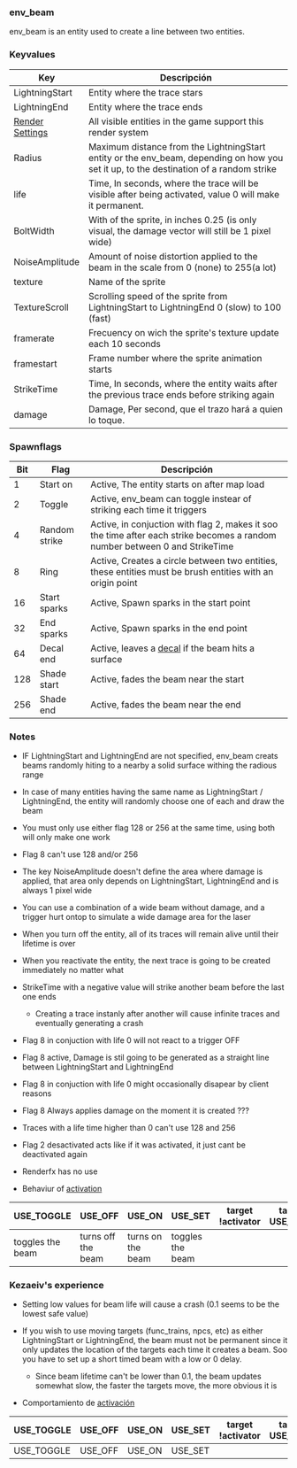### env_beam

env_beam is an entity used to create a line between two entities.

### Keyvalues

| Key | Descripción |
|-----|-------------|
| LightningStart | Entity where the trace stars 
| LightningEnd | Entity where the trace ends
| [Render Settings](render_settings_english.md) | All visible entities in the game support this render system
| Radius | Maximum distance from the LightningStart entity or the env_beam, depending on how you set it up, to the destination of a random strike
| life | Time, In seconds, where the trace will be visible after being activated, value 0 will make it permanent.
| BoltWidth | With of the sprite, in inches 0.25 (is only visual, the damage vector will still be 1 pixel wide)
| NoiseAmplitude | Amount of noise distortion applied to the beam in the scale from 0 (none) to 255(a lot)
| texture | Name of the sprite
| TextureScroll | Scrolling speed of the sprite from LightningStart to LightningEnd 0 (slow) to 100 (fast)
| framerate | Frecuency on wich the sprite's texture update each 10 seconds
| framestart | Frame number where the sprite animation starts
| StrikeTime | Time, In seconds, where the entity waits after the previous trace ends before striking again
| damage | Damage, Per second, que el trazo hará a quien lo toque.

### Spawnflags

| Bit | Flag | Descripción |
|-----|------|-------------|
| 1 | Start on | Active, The entity starts on after map load
| 2 | Toggle | Active, env_beam can toggle instear of striking each time it triggers
| 4 | Random strike | Active, in conjuction with flag 2, makes it soo the time after each strike becomes a random number between 0 and StrikeTime
| 8 | Ring | Active, Creates a circle between two entities, these entities must be brush entities with an origin point
| 16 | Start sparks | Active, Spawn sparks in the start point 
| 32 | End sparks | Active, Spawn sparks in the end point
| 64 | Decal end | Active, leaves a [decal](decals_english.md) if the beam hits a surface
| 128 | Shade start | Active, fades the beam near the start
| 256 | Shade end | Active, fades the beam near the end

### Notes 

- IF LightningStart and LightningEnd are not specified, env_beam creats beams randomly hiting to a nearby a solid surface withing the radious range

- In case of many entities having the same name as LightningStart / LightningEnd, the entity will randomly choose one of each and draw the beam

- You must only use either flag 128 or 256 at the same time, using both will only make one work

- Flag 8 can't use 128 and/or 256

- The key NoiseAmplitude doesn't define the area where damage is applied, that area only depends on LightningStart, LightningEnd and is always 1 pixel wide

- You can use a combination of a wide beam without damage, and a trigger hurt ontop to simulate a wide damage area for the laser

- When you turn off the entity, all of its traces will remain alive until their lifetime is over

- When you reactivate the entity, the next trace is going to be created immediately no matter what

- StrikeTime with a negative value will strike another beam before the last one ends
	- Creating a trace instanly after another will cause infinite traces and eventually generating a crash

- Flag 8 in conjuction with life 0 will not react to a trigger OFF

- Flag 8 active, Damage is stil going to be generated as a straight line between LightningStart and LightningEnd

- Flag 8 in conjuction with life 0 might occasionally disapear by client reasons

- Flag 8 Always applies damage on the moment it is created ???

- Traces with a life time higher than 0 can't use 128 and 256

- Flag 2 desactivated acts like if it was activated, it just cant be deactivated again

- Renderfx has no use

- Behaviur of [activation](triggering_system_english.md)

| USE_TOGGLE | USE_OFF | USE_ON | USE_SET | target !activator | target USE_TYPE |
|------------|---------|--------|---------|------------|--------|
| toggles the beam | turns off the beam | turns on the beam | toggles the beam |  |  |

### Kezaeiv's experience

- Setting low values for beam life will cause a crash (0.1 seems to be the lowest safe value)

- If you wish to use moving targets (func_trains, npcs, etc) as either LightningStart or LightningEnd, the beam must not be permanent since it only updates the location of the targets each time it creates a beam. Soo you have to set up a short timed beam with a low or 0 delay.
	- Since beam lifetime can't be lower than 0.1, the beam updates somewhat slow, the faster the targets move, the more obvious it is



- Comportamiento de [activación](triggering_system_english.md)

| USE_TOGGLE | USE_OFF | USE_ON | USE_SET | target !activator | target USE_TYPE |
|------------|---------|--------|---------|------------|--------|
| USE_TOGGLE | USE_OFF | USE_ON | USE_SET |  |  |